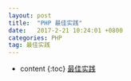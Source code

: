 ```yaml
---
layout: post
title:  "PHP 最佳实践"
date:   2017-2-21 10:24:01 +0800
categories: PHP
tag: 最佳实践
---
```


* content
{:toc}
[最佳实践](lintaoonline.github.io/html/test.html)